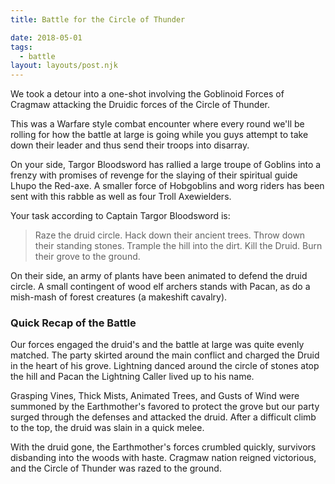 ```yaml
---
title: Battle for the Circle of Thunder

date: 2018-05-01
tags:
  - battle
layout: layouts/post.njk
---
```


We took a detour into a one-shot involving the Goblinoid Forces of Cragmaw attacking the Druidic forces of the Circle of Thunder.

This was a Warfare style combat encounter where every round we'll be rolling for how the battle at large is going while you guys attempt to take down their leader and thus send their troops into disarray.

On your side, Targor Bloodsword has rallied a large troupe of Goblins into a frenzy with promises of revenge for the slaying of their spiritual guide Lhupo the Red-axe. A smaller force of Hobgoblins and worg riders has been sent with this rabble as well as four Troll Axewielders.

Your task according to Captain Targor Bloodsword is:
> Raze the druid circle. Hack down their ancient trees. Throw down their standing stones. Trample the hill into the dirt. Kill the Druid. Burn their grove to the ground.

On their side, an army of plants have been animated to defend the druid circle. A small contingent of wood elf archers stands with Pacan, as do a mish-mash of forest creatures (a makeshift cavalry).

### Quick Recap of the Battle

Our forces engaged the druid's and the battle at large was quite evenly matched. The party skirted around the main conflict and charged the Druid in the heart of his grove. Lightning danced around the circle of stones atop the hill and Pacan the Lightning Caller lived up to his name.

Grasping Vines, Thick Mists, Animated Trees, and Gusts of Wind were summoned by the Earthmother's favored to protect the grove but our party surged through the defenses and attacked the druid. After a difficult climb to the top, the druid was slain in a quick melee.

With the druid gone, the Earthmother's forces crumbled quickly, survivors disbanding into the woods with haste. Cragmaw nation reigned victorious, and the Circle of Thunder was razed to the ground.